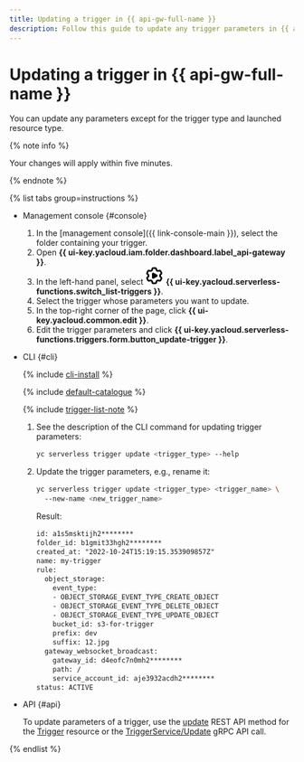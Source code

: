 ```yaml
---
title: Updating a trigger in {{ api-gw-full-name }}
description: Follow this guide to update any trigger parameters in {{ api-gw-full-name }}, except for the trigger type and launched resource type.
---
```


# Updating a trigger in {{ api-gw-full-name }}

You can update any parameters except for the trigger type and launched resource type.

{% note info %}

Your changes will apply within five minutes.

{% endnote %}

{% list tabs group=instructions %}

- Management console {#console}

  1. In the [management console]({{ link-console-main }}), select the folder containing your trigger.
  1. Open **{{ ui-key.yacloud.iam.folder.dashboard.label_api-gateway }}**.
  1. In the left-hand panel, select ![image](../../../_assets/console-icons/gear-play.svg) **{{ ui-key.yacloud.serverless-functions.switch_list-triggers }}**.
  1. Select the trigger whose parameters you want to update.
  1. In the top-right corner of the page, click **{{ ui-key.yacloud.common.edit }}**.
  1. Edit the trigger parameters and click **{{ ui-key.yacloud.serverless-functions.triggers.form.button_update-trigger }}**.

- CLI {#cli}

  {% include [cli-install](../../../_includes/cli-install.md) %}

  {% include [default-catalogue](../../../_includes/default-catalogue.md) %}

  {% include [trigger-list-note](../../../_includes/serverless-containers/trigger-list-note.md) %}

  1. See the description of the CLI command for updating trigger parameters:

      ```bash
      yc serverless trigger update <trigger_type> --help
      ```

  1. Update the trigger parameters, e.g., rename it:

      ```bash
      yc serverless trigger update <trigger_type> <trigger_name> \ 
        --new-name <new_trigger_name> 
      ```

      Result:

      ```text
      id: a1s5msktijh2********
      folder_id: b1gmit33hgh2********
      created_at: "2022-10-24T15:19:15.353909857Z"
      name: my-trigger
      rule:
        object_storage:
          event_type:
          - OBJECT_STORAGE_EVENT_TYPE_CREATE_OBJECT
          - OBJECT_STORAGE_EVENT_TYPE_DELETE_OBJECT
          - OBJECT_STORAGE_EVENT_TYPE_UPDATE_OBJECT
          bucket_id: s3-for-trigger
          prefix: dev
          suffix: 12.jpg
        gateway_websocket_broadcast:
          gateway_id: d4eofc7n0mh2********
          path: /
          service_account_id: aje3932acdh2********
      status: ACTIVE
      ```

- API {#api}

  To update parameters of a trigger, use the [update](../../triggers/api-ref/Trigger/update.md) REST API method for the [Trigger](../../triggers/api-ref/Trigger/index.md) resource or the [TriggerService/Update](../../triggers/api-ref/grpc/Trigger/update.md) gRPC API call.

{% endlist %}
